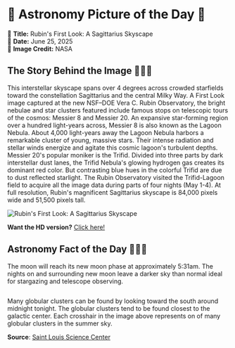 # 🌌 Astronomy Picture of the Day 🌌
🔭 **Title:** Rubin's First Look: A Sagittarius Skyscape  
📅 **Date:** June 25, 2025  
📸 **Image Credit:** NASA  

## The Story Behind the Image 🧑‍🚀🔭
This interstellar skyscape spans over 4 degrees across crowded starfields toward the constellation Sagittarius and the central Milky Way. A First Look image captured at the new NSF–DOE Vera C. Rubin Observatory, the bright nebulae and star clusters featured include famous stops on telescopic tours of the cosmos: Messier 8 and Messier 20. An expansive star-forming region over a hundred light-years across, Messier 8 is also known as the Lagoon Nebula. About 4,000 light-years away the Lagoon Nebula harbors a remarkable cluster of young, massive stars. Their intense radiation and stellar winds energize and agitate this cosmic lagoon's turbulent depths. Messier 20's popular moniker is the Trifid. Divided into three parts by dark interstellar dust lanes, the Trifid Nebula's glowing hydrogen gas creates its dominant red color. But contrasting blue hues in the colorful Trifid are due to dust reflected starlight. The Rubin Observatory visited the Trifid-Lagoon field to acquire all the image data during parts of four nights (May 1-4). At full resolution, Rubin's magnificent Sagittarius skyscape is 84,000 pixels wide and 51,500 pixels tall.

![Rubin's First Look: A Sagittarius Skyscape](https://apod.nasa.gov/apod/image/2506/SagittariusTrip_Rubin1100.png)

**Want the HD version?** [Click here!](https://apod.nasa.gov/apod/image/2506/SagittariusTrip_Rubin.png)

## Astronomy Fact of the Day 👩‍🚀🚀 
<p>The moon will reach its new moon phase at approximately 5:31am. The nights on and surrounding new moon leave a darker sky than normal ideal for stargazing and telescope observing.</p>
<p><img src="https://www.slsc.org/wp-content/uploads/2025/06/jun-25.jpg" alt=""/></p>
<p>Many globular clusters can be found by looking toward the south around midnight tonight. The globular clusters tend to be found closest to the galactic center. Each crosshair in the image above represents on of many globular clusters in the summer sky.</p>

**Source**: [Saint Louis Science Center](https://www.slsc.org/astronomy-fact-of-the-day-june-25-2025/)
